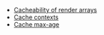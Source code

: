 * [Cacheability of render arrays](/developing/api/8/render/arrays/cacheability)
* [Cache contexts](/developing/api/8/cache/contexts)
* [Cache max-age](/developing/api/8/cache/max-age)